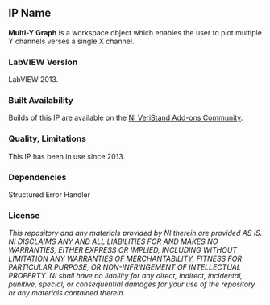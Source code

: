 ## IP Name ##

**Multi-Y Graph** is a workspace object which enables the user to plot multiple Y channels verses a single X channel.

### LabVIEW Version ###

LabVIEW 2013.

### Built Availability ###

Builds of this IP are available on the [NI VeriStand Add-ons Community](https://decibel.ni.com/content/docs/DOC-32299).

### Quality, Limitations ###

This IP has been in use since 2013.

### Dependencies ###

Structured Error Handler

### License ###

*This repository and any materials provided by NI therein are provided AS IS. NI DISCLAIMS ANY AND ALL LIABILITIES FOR AND MAKES NO WARRANTIES, EITHER EXPRESS OR IMPLIED, INCLUDING WITHOUT LIMITATION ANY WARRANTIES OF MERCHANTABILITY, FITNESS FOR  PARTICULAR PURPOSE, OR NON-INFRINGEMENT OF INTELLECTUAL PROPERTY. NI shall have no liability for any direct, indirect, incidental, punitive, special, or consequential damages for your use of the repository or any materials contained therein.*